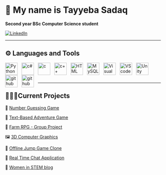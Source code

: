 # 👾 My name is Tayyeba Sadaq
**Second year BSc Computer Science student**
   <p align="left">
      <a href="https://www.linkedin.com/in/tayyeba-sadaq-ba1a53265/">
         <img alt="LinkedIn" src=https://img.shields.io/badge/LinkedIn-0077B5?style=for-the-badge&logo=linkedin&logoColor=white
/></a> 

   </p>

---
## ⚙️ Languages and Tools
<img align="left" alt="Python" width="40px" style="padding-right:10px;" src="https://cdn.jsdelivr.net/gh/devicons/devicon/icons/python/python-original.svg" />

<img align="left" alt="c#" width="40px" style="padding-right:10px;" src="https://cdn.jsdelivr.net/gh/devicons/devicon/icons/csharp/csharp-original.svg">

<img align="left" alt="c" width="40px" style="padding-right:10px;" src="https://cdn.jsdelivr.net/gh/devicons/devicon/icons/c/c-original.svg" />

<img align="left" alt="c++" width="40px" style="padding-right:10px;" src="https://cdn.jsdelivr.net/gh/devicons/devicon/icons/cplusplus/cplusplus-original.svg" />

<img align="left" alt="HTML" width="40px" style="padding-right:10px;" src="https://cdn.jsdelivr.net/gh/devicons/devicon/icons/html5/html5-original.svg" />

<img align="left" alt="MySQL" width="40px" style="padding-right:10px;" src="https://cdn.jsdelivr.net/gh/devicons/devicon/icons/mysql/mysql-original-wordmark.svg" />

<img align="left" alt="Visual Studio" width="40px" style="padding-right:10px;" src="https://cdn.jsdelivr.net/gh/devicons/devicon/icons/visualstudio/visualstudio-plain.svg" />

<img align="left" alt="VScode" width="40px" style="padding-right:10px;" src="https://cdn.jsdelivr.net/gh/devicons/devicon/icons/vscode/vscode-original.svg" />

<img align="left" alt="Unity" width="40px" style="padding-right:10px;" src="https://cdn.jsdelivr.net/gh/devicons/devicon/icons/unity/unity-original.svg" />

<img align="left" alt="github" width="40px" style="padding-right:10px;" src="https://cdn.jsdelivr.net/gh/devicons/devicon/icons/github/github-original.svg" />

<img align="left" alt="github" width="40px" style="padding-right:10px;" src="https://cdn.jsdelivr.net/gh/devicons/devicon@latest/icons/javascript/javascript-original.svg" />

<br>
<br>
<br>

---
## 👨🏻‍💻Current Projects
🎲 [Number Guessing Game](https://github.com/TayyebaSadaq/NumberGuessingGame)

🌳 [Text-Based Adventure Game](https://github.com/TayyebaSadaq/AdventureGame)

🐄 [Farm RPG - Group Project](https://github.com/TayyebaSadaq/FarmAdventure)

🖼️ [3D Computer Graphics](https://github.com/TayyebaSadaq/3D-ComputerGraphics)

<!--🌐 [Book Tracker](https://github.com/TayyebaSadaq/BookTracker)-->
🦕 [Offline Jump Game Clone](https://github.com/TayyebaSadaq/Jumper-Game)

💬 [Real Time Chat Application](https://github.com/TayyebaSadaq/RealTimeChatApp)
   
🌷 [Women in STEM blog](https://github.com/Womenin-STEM/Womenin-Stem.github.io)

